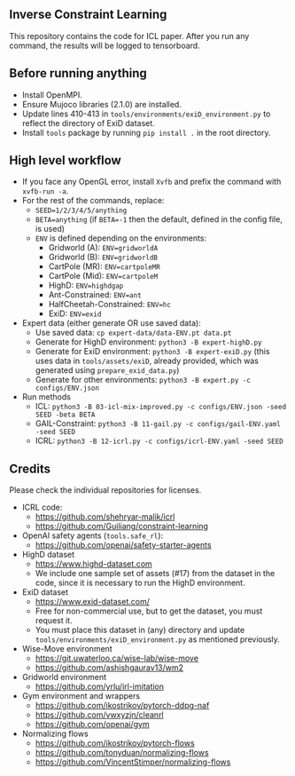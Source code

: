 ## Inverse Constraint Learning
This repository contains the code for ICL paper. After you run any command, the
results will be logged to tensorboard.

## Before running anything
* Install OpenMPI.
* Ensure Mujoco libraries (2.1.0) are installed.
* Update lines 410-413 in `tools/environments/exiD_environment.py` to reflect the directory of
ExiD dataset.
* Install `tools` package by running `pip install .` in the root directory. 

## High level workflow

* If you face any OpenGL error, install `Xvfb` and prefix the command with `xvfb-run -a`.
* For the rest of the commands, replace:
    * `SEED=1/2/3/4/5/anything`
    * `BETA=anything` (if `BETA=-1` then the default, defined in the config file, is used)
    * `ENV` is defined depending on the environments:
        * Gridworld (A): `ENV=gridworldA`
        * Gridworld (B): `ENV=gridworldB`
        * CartPole (MR): `ENV=cartpoleMR`
        * CartPole (Mid): `ENV=cartpoleM`
        * HighD: `ENV=highdgap`
        * Ant-Constrained: `ENV=ant`
        * HalfCheetah-Constrained: `ENV=hc`
        * ExiD: `ENV=exid`
* Expert data (either generate OR use saved data):
    * Use saved data: `cp expert-data/data-ENV.pt data.pt`
    * Generate for HighD environment: `python3 -B expert-highD.py`
    * Generate for ExiD environment: `python3 -B expert-exiD.py` (this uses
    data in `tools/assets/exiD`, already provided, which was generated using `prepare_exid_data.py`)
    * Generate for other environments: `python3 -B expert.py -c configs/ENV.json`
* Run methods
    * ICL: `python3 -B 03-icl-mix-improved.py -c configs/ENV.json -seed SEED -beta BETA`
    * GAIL-Constraint: `python3 -B 11-gail.py -c configs/gail-ENV.yaml -seed SEED`
    * ICRL: `python3 -B 12-icrl.py -c configs/icrl-ENV.yaml -seed SEED`

## Credits

Please check the individual repositories for licenses.

* ICRL code: 
  * https://github.com/shehryar-malik/icrl
  * https://github.com/Guiliang/constraint-learning
* OpenAI safety agents (`tools.safe_rl`):
  * https://github.com/openai/safety-starter-agents
* HighD dataset
  * https://www.highd-dataset.com
  * We include one sample set of assets (#17) from the dataset in the code, since it is necessary to run the HighD environment.
* ExiD dataset
  * https://www.exid-dataset.com/
  * Free for non-commercial use, but to get the dataset, you must request it.
  * You must place this dataset in (any) directory and update `tools/environments/exiD_environment.py` as
  mentioned previously.
* Wise-Move environment
  * https://git.uwaterloo.ca/wise-lab/wise-move
  * https://github.com/ashishgaurav13/wm2
* Gridworld environment
  * https://github.com/yrlu/irl-imitation
* Gym environment and wrappers
  * https://github.com/ikostrikov/pytorch-ddpg-naf
  * https://github.com/vwxyzjn/cleanrl
  * https://github.com/openai/gym
* Normalizing flows
  * https://github.com/ikostrikov/pytorch-flows
  * https://github.com/tonyduan/normalizing-flows
  * https://github.com/VincentStimper/normalizing-flows
